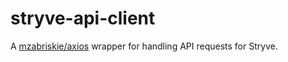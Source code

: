 # stryve-api-client
A [mzabriskie/axios](https://github.com/mzabriskie/axios) wrapper for handling API requests for Stryve.

